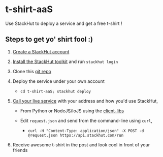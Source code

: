 # t-shirt-aaS

Use StackHut to deploy a service and get a free t-shirt !

## Steps to get yo' shirt fool :)

1. [Create a StackHut account](http://www.stackhut.com)
1. [Install the StackHut toolkit](https://stackhut.readthedocs.org/en/latest/getting_started/installation.html) and run `stackhut login`
1. Clone this [git repo](https://github.com/StackHut/t-shirt-aaS) 
1. Deploy the service under your own account
    * `cd t-shirt-aaS; stackhut deploy`
1. [Call your live service](https://stackhut.readthedocs.org/en/latest/using_service/index.html) with your address and how you'd use StackHut,

    * From Python or NodeJS/IoJS using the [client-libs](https://stackhut.readthedocs.org/en/latest/using_service/client_libs.html)

    * Edit `request.json` and send from the command-line using `curl`,
        * `curl -H "Content-Type: application/json" -X POST -d @request.json https://api.stackhut.com/run`
 
1. Receive awesome t-shirt in the post and look cool in front of your friends

